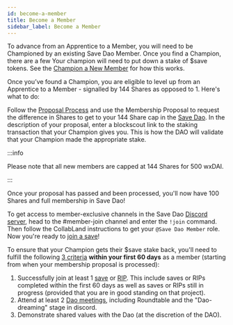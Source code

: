 ```yaml
---
id: become-a-member
title: Become a Member
sidebar_label: Become a Member
---
```


To advance from an Apprentice to a Member, you will need to be Championed by an existing Save Dao Member. Once you find a Champion, there are a few Your champion will need to put down a stake of $save tokens. See the [Champion a New Member](./champion-a-member) for how this works.

Once you’ve found a Champion, you are eligible to level up from an Apprentice to a Member - signalled by 144 Shares as opposed to 1. Here's what to do:

Follow the [Proposal Process](./proposal-types) and use the Membership Proposal to request the difference in Shares to get to your 144 Share cap in the [Save Dao](https://xdai.colony.io/colony/save/0x701ec7674e59E0986146CF53ab2DFc59706ce62C). In the description of your proposal, enter a blockscout link to the staking transaction that your Champion gives you. This is how the DAO will validate that your Champion made the appropriate stake.

:::info

Please note that all new members are capped at 144 Shares for 500 wxDAI.

:::

Once your proposal has passed and been processed, you'll now have 100 Shares and full membership in Save Dao!

To get access to member-exclusive channels in the Save Dao [Discord server](https://discord.gg/yarBYA9yx9), head to the <span class='channels'>#member-join</span> channel and enter the `!join` command. Then follow the CollabLand instructions to get your `@Save Dao Member` role. Now you're ready to [join a save](./join-a-save)!

To ensure that your Champion gets their $save stake back, you'll need to fulfill the following [3 criteria](./champion-a-member#Success-Criteria) **within your first 60 days** as a member (starting from when your membership proposal is processed):
1. Successfully join at least 1 [save](./join-a-save) or [RIP](./rips). This include saves or RIPs completed within the first 60 days as well as saves or RIPs still in progress (provided that you are in good standing on that project).
2. Attend at least 2 [Dao meetings](./community-meetings), including Roundtable and the "Dao-dreaming" stage in discord.
3. Demonstrate shared values with the Dao (at the discretion of the DAO).

